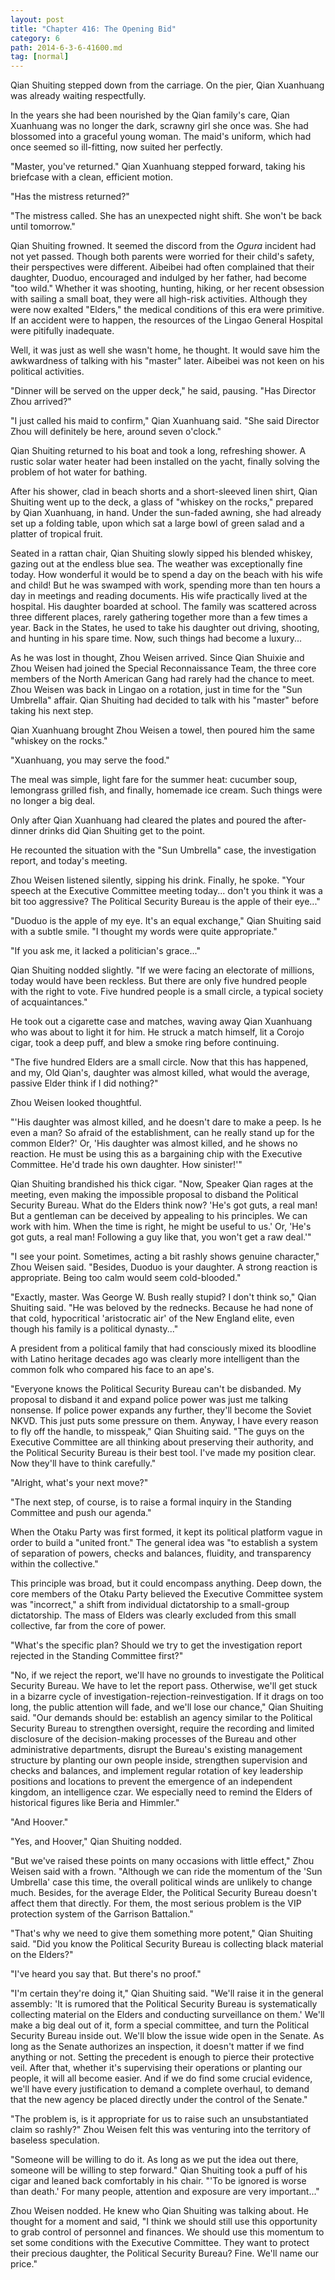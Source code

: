 ```yaml
---
layout: post
title: "Chapter 416: The Opening Bid"
category: 6
path: 2014-6-3-6-41600.md
tag: [normal]
---
```


Qian Shuiting stepped down from the carriage. On the pier, Qian Xuanhuang was already waiting respectfully.

In the years she had been nourished by the Qian family's care, Qian Xuanhuang was no longer the dark, scrawny girl she once was. She had blossomed into a graceful young woman. The maid's uniform, which had once seemed so ill-fitting, now suited her perfectly.

"Master, you've returned." Qian Xuanhuang stepped forward, taking his briefcase with a clean, efficient motion.

"Has the mistress returned?"

"The mistress called. She has an unexpected night shift. She won't be back until tomorrow."

Qian Shuiting frowned. It seemed the discord from the *Ogura* incident had not yet passed. Though both parents were worried for their child's safety, their perspectives were different. Aibeibei had often complained that their daughter, Duoduo, encouraged and indulged by her father, had become "too wild." Whether it was shooting, hunting, hiking, or her recent obsession with sailing a small boat, they were all high-risk activities. Although they were now exalted "Elders," the medical conditions of this era were primitive. If an accident were to happen, the resources of the Lingao General Hospital were pitifully inadequate.

Well, it was just as well she wasn't home, he thought. It would save him the awkwardness of talking with his "master" later. Aibeibei was not keen on his political activities.

"Dinner will be served on the upper deck," he said, pausing. "Has Director Zhou arrived?"

"I just called his maid to confirm," Qian Xuanhuang said. "She said Director Zhou will definitely be here, around seven o'clock."

Qian Shuiting returned to his boat and took a long, refreshing shower. A rustic solar water heater had been installed on the yacht, finally solving the problem of hot water for bathing.

After his shower, clad in beach shorts and a short-sleeved linen shirt, Qian Shuiting went up to the deck, a glass of "whiskey on the rocks," prepared by Qian Xuanhuang, in hand. Under the sun-faded awning, she had already set up a folding table, upon which sat a large bowl of green salad and a platter of tropical fruit.

Seated in a rattan chair, Qian Shuiting slowly sipped his blended whiskey, gazing out at the endless blue sea. The weather was exceptionally fine today. How wonderful it would be to spend a day on the beach with his wife and child! But he was swamped with work, spending more than ten hours a day in meetings and reading documents. His wife practically lived at the hospital. His daughter boarded at school. The family was scattered across three different places, rarely gathering together more than a few times a year. Back in the States, he used to take his daughter out driving, shooting, and hunting in his spare time. Now, such things had become a luxury...

As he was lost in thought, Zhou Weisen arrived. Since Qian Shuixie and Zhou Weisen had joined the Special Reconnaissance Team, the three core members of the North American Gang had rarely had the chance to meet. Zhou Weisen was back in Lingao on a rotation, just in time for the "Sun Umbrella" affair. Qian Shuiting had decided to talk with his "master" before taking his next step.

Qian Xuanhuang brought Zhou Weisen a towel, then poured him the same "whiskey on the rocks."

"Xuanhuang, you may serve the food."

The meal was simple, light fare for the summer heat: cucumber soup, lemongrass grilled fish, and finally, homemade ice cream. Such things were no longer a big deal.

Only after Qian Xuanhuang had cleared the plates and poured the after-dinner drinks did Qian Shuiting get to the point.

He recounted the situation with the "Sun Umbrella" case, the investigation report, and today's meeting.

Zhou Weisen listened silently, sipping his drink. Finally, he spoke. "Your speech at the Executive Committee meeting today... don't you think it was a bit too aggressive? The Political Security Bureau is the apple of their eye..."

"Duoduo is the apple of my eye. It's an equal exchange," Qian Shuiting said with a subtle smile. "I thought my words were quite appropriate."

"If you ask me, it lacked a politician's grace..."

Qian Shuiting nodded slightly. "If we were facing an electorate of millions, today would have been reckless. But there are only five hundred people with the right to vote. Five hundred people is a small circle, a typical society of acquaintances."

He took out a cigarette case and matches, waving away Qian Xuanhuang who was about to light it for him. He struck a match himself, lit a Corojo cigar, took a deep puff, and blew a smoke ring before continuing.

"The five hundred Elders are a small circle. Now that this has happened, and my, Old Qian's, daughter was almost killed, what would the average, passive Elder think if I did nothing?"

Zhou Weisen looked thoughtful.

"'His daughter was almost killed, and he doesn't dare to make a peep. Is he even a man? So afraid of the establishment, can he really stand up for the common Elder?' Or, 'His daughter was almost killed, and he shows no reaction. He must be using this as a bargaining chip with the Executive Committee. He'd trade his own daughter. How sinister!'"

Qian Shuiting brandished his thick cigar. "Now, Speaker Qian rages at the meeting, even making the impossible proposal to disband the Political Security Bureau. What do the Elders think now? 'He's got guts, a real man! But a gentleman can be deceived by appealing to his principles. We can work with him. When the time is right, he might be useful to us.' Or, 'He's got guts, a real man! Following a guy like that, you won't get a raw deal.'"

"I see your point. Sometimes, acting a bit rashly shows genuine character," Zhou Weisen said. "Besides, Duoduo is your daughter. A strong reaction is appropriate. Being too calm would seem cold-blooded."

"Exactly, master. Was George W. Bush really stupid? I don't think so," Qian Shuiting said. "He was beloved by the rednecks. Because he had none of that cold, hypocritical 'aristocratic air' of the New England elite, even though his family is a political dynasty..."

A president from a political family that had consciously mixed its bloodline with Latino heritage decades ago was clearly more intelligent than the common folk who compared his face to an ape's.

"Everyone knows the Political Security Bureau can't be disbanded. My proposal to disband it and expand police power was just me talking nonsense. If police power expands any further, they'll become the Soviet NKVD. This just puts some pressure on them. Anyway, I have every reason to fly off the handle, to misspeak," Qian Shuiting said. "The guys on the Executive Committee are all thinking about preserving their authority, and the Political Security Bureau is their best tool. I've made my position clear. Now they'll have to think carefully."

"Alright, what's your next move?"

"The next step, of course, is to raise a formal inquiry in the Standing Committee and push our agenda."

When the Otaku Party was first formed, it kept its political platform vague in order to build a "united front." The general idea was "to establish a system of separation of powers, checks and balances, fluidity, and transparency within the collective."

This principle was broad, but it could encompass anything. Deep down, the core members of the Otaku Party believed the Executive Committee system was "incorrect," a shift from individual dictatorship to a small-group dictatorship. The mass of Elders was clearly excluded from this small collective, far from the core of power.

"What's the specific plan? Should we try to get the investigation report rejected in the Standing Committee first?"

"No, if we reject the report, we'll have no grounds to investigate the Political Security Bureau. We have to let the report pass. Otherwise, we'll get stuck in a bizarre cycle of investigation-rejection-reinvestigation. If it drags on too long, the public attention will fade, and we'll lose our chance," Qian Shuiting said. "Our demands should be: establish an agency similar to the Political Security Bureau to strengthen oversight, require the recording and limited disclosure of the decision-making processes of the Bureau and other administrative departments, disrupt the Bureau's existing management structure by planting our own people inside, strengthen supervision and checks and balances, and implement regular rotation of key leadership positions and locations to prevent the emergence of an independent kingdom, an intelligence czar. We especially need to remind the Elders of historical figures like Beria and Himmler."

"And Hoover."

"Yes, and Hoover," Qian Shuiting nodded.

"But we've raised these points on many occasions with little effect," Zhou Weisen said with a frown. "Although we can ride the momentum of the 'Sun Umbrella' case this time, the overall political winds are unlikely to change much. Besides, for the average Elder, the Political Security Bureau doesn't affect them that directly. For them, the most serious problem is the VIP protection system of the Garrison Battalion."

"That's why we need to give them something more potent," Qian Shuiting said. "Did you know the Political Security Bureau is collecting black material on the Elders?"

"I've heard you say that. But there's no proof."

"I'm certain they're doing it," Qian Shuiting said. "We'll raise it in the general assembly: 'It is rumored that the Political Security Bureau is systematically collecting material on the Elders and conducting surveillance on them.' We'll make a big deal out of it, form a special committee, and turn the Political Security Bureau inside out. We'll blow the issue wide open in the Senate. As long as the Senate authorizes an inspection, it doesn't matter if we find anything or not. Setting the precedent is enough to pierce their protective veil. After that, whether it's supervising their operations or planting our people, it will all become easier. And if we do find some crucial evidence, we'll have every justification to demand a complete overhaul, to demand that the new agency be placed directly under the control of the Senate."

"The problem is, is it appropriate for us to raise such an unsubstantiated claim so rashly?" Zhou Weisen felt this was venturing into the territory of baseless speculation.

"Someone will be willing to do it. As long as we put the idea out there, someone will be willing to step forward." Qian Shuiting took a puff of his cigar and leaned back comfortably in his chair. "'To be ignored is worse than death.' For many people, attention and exposure are very important..."

Zhou Weisen nodded. He knew who Qian Shuiting was talking about. He thought for a moment and said, "I think we should still use this opportunity to grab control of personnel and finances. We should use this momentum to set some conditions with the Executive Committee. They want to protect their precious daughter, the Political Security Bureau? Fine. We'll name our price."